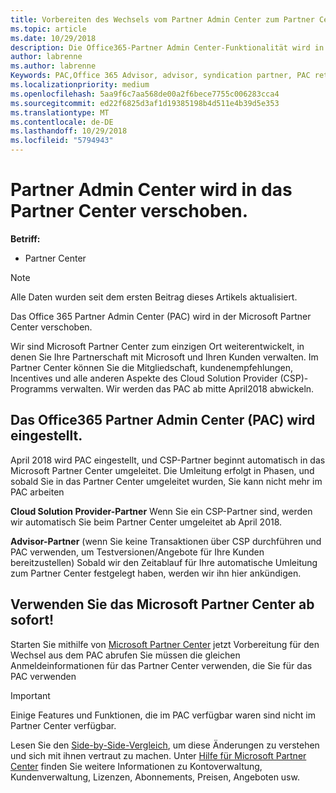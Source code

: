 ```yaml
---
title: Vorbereiten des Wechsels vom Partner Admin Center zum Partner Center | Partner Center
ms.topic: article
ms.date: 10/29/2018
description: Die Office365-Partner Admin Center-Funktionalität wird in das Partner Center verschoben.
author: labrenne
ms.author: labrenne
Keywords: PAC,Office 365 Advisor, advisor, syndication partner, PAC retire, PAC retiring
ms.localizationpriority: medium
ms.openlocfilehash: 5aa9f6c7aa568de00a2f6bece7755c006283cca4
ms.sourcegitcommit: ed22f6825d3af1d19385198b4d511e4b39d5e353
ms.translationtype: MT
ms.contentlocale: de-DE
ms.lasthandoff: 10/29/2018
ms.locfileid: "5794943"
---
```

# <a name="partner-admin-center-is-moving-to-the-partner-center"></a>Partner Admin Center wird in das Partner Center verschoben.

**Betriff:**

-  Partner Center

> [!NOTE]  
>  Alle Daten wurden seit dem ersten Beitrag dieses Artikels aktualisiert.

Das Office 365 Partner Admin Center (PAC) wird in der Microsoft Partner Center verschoben.

Wir sind Microsoft Partner Center zum einzigen Ort weiterentwickelt, in denen Sie Ihre Partnerschaft mit Microsoft und Ihren Kunden verwalten. Im Partner Center können Sie die Mitgliedschaft, kundenempfehlungen, Incentives und alle anderen Aspekte des Cloud Solution Provider (CSP)-Programms verwalten. Wir werden das PAC ab mitte April2018 abwickeln.

## <a name="the-office-365-partner-admin-center-pac-will-be-retired"></a>Das Office365 Partner Admin Center (PAC) wird eingestellt.

April 2018 wird PAC eingestellt, und CSP-Partner beginnt automatisch in das Microsoft Partner Center umgeleitet. Die Umleitung erfolgt in Phasen, und sobald Sie in das Partner Center umgeleitet wurden, Sie kann nicht mehr im PAC arbeiten 

**Cloud Solution Provider-Partner** Wenn Sie ein CSP-Partner sind, werden wir automatisch Sie beim Partner Center umgeleitet ab April 2018. 

**Advisor-Partner** (wenn Sie keine Transaktionen über CSP durchführen und PAC verwenden, um Testversionen/Angebote für Ihre Kunden bereitzustellen) Sobald wir den Zeitablauf für Ihre automatische Umleitung zum Partner Center festgelegt haben, werden wir ihn hier ankündigen. 


## <a name="start-using-the-microsoft-partner-center-now"></a>Verwenden Sie das Microsoft Partner Center ab sofort!

Starten Sie mithilfe von [Microsoft Partner Center](https://partnercenter.microsoft.com/) jetzt Vorbereitung für den Wechsel aus dem PAC abrufen  Sie müssen die gleichen Anmeldeinformationen für das Partner Center verwenden, die Sie für das PAC verwenden 

> [!IMPORTANT]  
> Einige Features und Funktionen, die im PAC verfügbar waren sind nicht im Partner Center verfügbar.

 Lesen Sie den [Side-by-Side-Vergleich](moving-from-pac-to-pc.md), um diese Änderungen zu verstehen und sich mit ihnen vertraut zu machen.  Unter [Hilfe für Microsoft Partner Center](https://partnercenter.microsoft.com/partner/help) finden Sie weitere Informationen zu Kontoverwaltung, Kundenverwaltung, Lizenzen, Abonnements, Preisen, Angeboten usw.

 